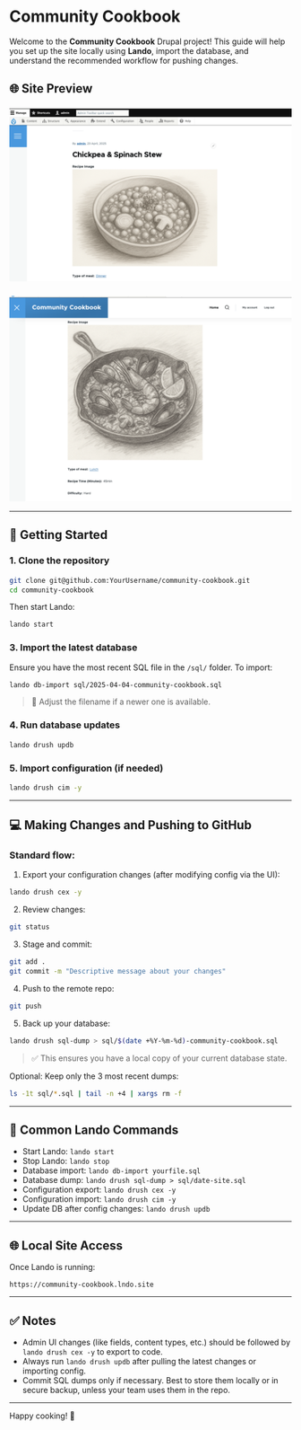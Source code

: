# Community Cookbook

Welcome to the **Community Cookbook** Drupal project! This guide will help you set up the site locally using **Lando**, import the database, and understand the recommended workflow for pushing changes.

## 🌐 Site Preview

### 
![Homepage Screenshot](images/chickpea-stew.png)

### 
![Recipe Screenshot](images/seafood-paella.png)



---

## 🚀 Getting Started

### 1. Clone the repository
```bash
git clone git@github.com:YourUsername/community-cookbook.git
cd community-cookbook
```



Then start Lando:
```bash
lando start
```

### 3. Import the latest database
Ensure you have the most recent SQL file in the `/sql/` folder. To import:
```bash
lando db-import sql/2025-04-04-community-cookbook.sql
```
> 🔄 Adjust the filename if a newer one is available.

### 4. Run database updates
```bash
lando drush updb
```

### 5. Import configuration (if needed)
```bash
lando drush cim -y
```

---

## 💻 Making Changes and Pushing to GitHub

### Standard flow:
1. Export your configuration changes (after modifying config via the UI):
```bash
lando drush cex -y
```

2. Review changes:
```bash
git status
```

3. Stage and commit:
```bash
git add .
git commit -m "Descriptive message about your changes"
```

4. Push to the remote repo:
```bash
git push
```

5. Back up your database:
```bash
lando drush sql-dump > sql/$(date +%Y-%m-%d)-community-cookbook.sql
```
> ✅ This ensures you have a local copy of your current database state.

Optional: Keep only the 3 most recent dumps:
```bash
ls -1t sql/*.sql | tail -n +4 | xargs rm -f
```

---

## 🔧 Common Lando Commands
- Start Lando: `lando start`
- Stop Lando: `lando stop`
- Database import: `lando db-import yourfile.sql`
- Database dump: `lando drush sql-dump > sql/date-site.sql`
- Configuration export: `lando drush cex -y`
- Configuration import: `lando drush cim -y`
- Update DB after config changes: `lando drush updb`

---

## 🌐 Local Site Access
Once Lando is running:
```text
https://community-cookbook.lndo.site
```

---

## ✅ Notes
- Admin UI changes (like fields, content types, etc.) should be followed by `lando drush cex -y` to export to code.
- Always run `lando drush updb` after pulling the latest changes or importing config.
- Commit SQL dumps only if necessary. Best to store them locally or in secure backup, unless your team uses them in the repo.

---

Happy cooking! 🥘

